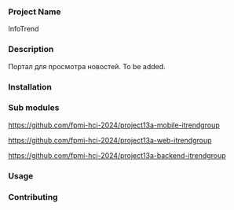 ### Project Name

InfoTrend

### Description

Портал для просмотра новостей. To be added.

### Installation

### Sub modules

https://github.com/fpmi-hci-2024/project13a-mobile-itrendgroup

https://github.com/fpmi-hci-2024/project13a-web-itrendgroup

https://github.com/fpmi-hci-2024/project13a-backend-itrendgroup

### Usage

### Contributing
